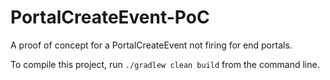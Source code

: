 # PortalCreateEvent-PoC

A proof of concept for a PortalCreateEvent not firing for end portals.

To compile this project, run `./gradlew clean build` from the command line.
